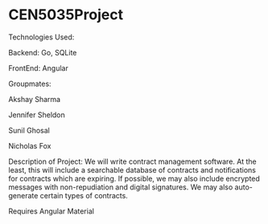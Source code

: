 # CEN5035Project

Technologies Used:

Backend: Go, SQLite

FrontEnd: Angular

Groupmates:

Akshay Sharma

Jennifer Sheldon

Sunil Ghosal

Nicholas Fox

Description of Project: We will write contract management software. At the least, this will include a searchable database of contracts and notifications for contracts which are expiring. If possible, we may also include encrypted messages with non-repudiation and digital signatures. We may also auto-generate certain types of contracts.


Requires Angular Material
